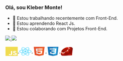 ### Olá, sou Kleber Monte!

- 🔭 Estou trabalhando recentemente com Front-End.
- 🌱 Estou aprendendo React Js.
- 👯 Estou colaborando com Projetos Front-End.

<div>
<a href="https://github.com/KleberMMonte">
<img height="160em" src="https://github-readme-stats.vercel.app/api?username=KleberMMonte&show_icons=true&theme=dark&include_allcommits=true&count_private=true"/>
<img height="140em" src="https://github-readme-stats.vercel.app/api/top-langs/?username=KleberMMonte&layout=compact&langs_count=16&theme=dark"/>
</div>

<div style="display: inline_block"><br>
  <img align="center" alt="Kleber-Js" height="30" width="40" src="https://raw.githubusercontent.com/devicons/devicon/master/icons/javascript/javascript-plain.svg">
  <img align="center" alt="Kleber-React" height="30" width="40" src="https://raw.githubusercontent.com/devicons/devicon/master/icons/react/react-original.svg">
  <img align="center" alt="Kleber-HTML" height="30" width="40" src="https://raw.githubusercontent.com/devicons/devicon/master/icons/html5/html5-original.svg">
  <img align="center" alt="Kleber-CSS" height="30" width="40" src="https://raw.githubusercontent.com/devicons/devicon/master/icons/css3/css3-original.svg">
  <img align="center" alt="Kleber-Ruby" height="30" width="40" src="https://raw.githubusercontent.com/devicons/devicon/master/icons/ruby/ruby-original.svg">
</div>
